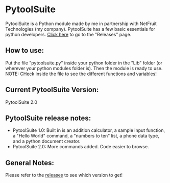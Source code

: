 # PytoolSuite

PytoolSuite is a Python module made by me in partnership with NetFruit Technologies (my company). PytoolSuite has a few basic essentials for python developers.
[Click here](https://github.com/SmashedFrenzy16/pytoolsuite/releases) to go to the "Releases" page.

## How to use:

Put the file "pytoolsuite.py" inside your python folder in the "Lib" folder (or wherever your python modules folder is). Then the module is ready to use.
NOTE: CHeck inside the file to see the different functions and variables!

## Current PytoolSuite Version:

PytoolSuite 2.0

## PytoolSuite release notes:

- PytoolSuite 1.0: Built in is an addition calculator, a sample input function, a "Hello World" command, a "numbers to ten" list, a phone data type, and a python document creator.
- PytoolSuite 2.0: More commands added. Code easier to browse.

## General Notes:

Please refer to the [releases](https://github.com/SmashedFrenzy16/pytoolsuite/releases) to see which version to get!
